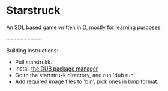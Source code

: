 Starstruck
==========

An SDL based game written in D, mostly for learning purposes.

==========

Building instructions:
 - Pull starstrukk.
 - Install [the DUB package manager](https://github.com/rejectedsoftware/dub)
 - Go to the startstrukk directory, and run 'dub run'
 - Add required image files to 'bin', pick ones in bmp format.